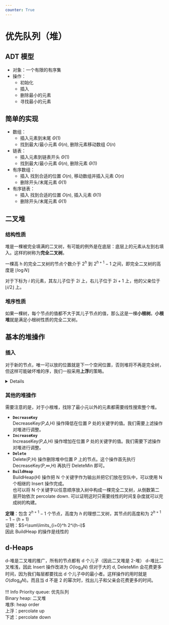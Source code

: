 ```yaml
---
counter: True  
---
```


# 优先队列（堆）

## ADT 模型

* 对象：一个有限的有序集
* 操作：
    * 初始化
    * 插入
    * 删除最小的元素
    * 寻找最小的元素

## 简单的实现

* 数组：
    * 插入元素到末尾 $\Theta(1)$  
    * 找到最大/最小元素 $\Theta(n)$, 删除元素移动数组 $O(n)$
* 链表：
    * 插入元素到链表开头 $\Theta(1)$
    * 找到最大/最小元素 $\Theta(n)$, 删除元素 $\Theta(1)$ 
* 有序数组：
    * 插入 找到合适的位置 $O(n)$, 移动数组并插入元素 $O(n)$
    * 删除开头/末尾元素 $\Theta(1)$
* 有序链表：
    * 插入 找到合适的位置 $O(n)$, 插入元素 $\Theta(1)$
    * 删除开头/末尾元素 $\Theta(1)$

## 二叉堆

### 结构性质

堆是一棵被完全填满的二叉树，有可能的例外是在底层：底层上的元素从左到右填入。这样的树称为**完全二叉树**。

一棵高 h 的完全二叉树的节点个数介于 $2^h$ 到 $2^{h+1}-1$ 之间，即完全二叉树的高度是 $\lfloor \log N\rfloor$

对于下标为 $i$ 的元素，其左儿子位于 $2i$ 上，右儿子位于 $2i+1$ 上，他的父亲位于 $\lfloor i/2 \rfloor$ 上。

### 堆序性质

如果一棵树，每个节点的值都不大于其儿子节点的值，那么这是一棵**小根树**。**小根堆**就是满足小根树性质的完全二叉树。

## 基本的堆操作

### 插入

对于新的节点，唯一可以放的位置就是下一个空闲位置，否则堆将不再是完全树，但这样可能破坏堆的序，我们一般采用**上浮**的策略。
<details>
``` C
/* H->Element[ 0 ] is a sentinel */ 
void  Insert( ElementType  X,  PriorityQueue  H ) 
{ 
     int  i; 

     if ( IsFull( H ) ) { 
	Error( "Priority queue is full" ); 
	return; 
     } 

     for ( i = ++H->Size; H->Elements[ i / 2 ] > X; i /= 2 ) 
	H->Elements[ i ] = H->Elements[ i / 2 ]; 

     H->Elements[ i ] = X; 
}
```
</details>
注意这里代码实现中，我们没有使用交换操作，因为交换操作的时间成本更高。

### 删除最小元

我们一般采用**下滤**的策略。删除最小元后，在根节点产生一个空穴。同时堆少了一个元素，我们必须把堆最后一个元素 X 移动到堆的某个地方。从根节点的空穴开始我们将空穴的两个儿子中的较小者移入空穴，这样就把空穴往下推了一层。重复步骤直到 X 可以放入空穴。
<details>
``` C
ElementType  DeleteMin( PriorityQueue  H ) 
{ 
    int  i, Child; 
    ElementType  MinElement, LastElement; 
    if ( IsEmpty( H ) ) { 
         Error( "Priority queue is empty" ); 
         return  H->Elements[ 0 ];   } 
    MinElement = H->Elements[ 1 ];  /* save the min element */
    LastElement = H->Elements[ H->Size-- ];  /* take last and reset size */
    for ( i = 1; i * 2 <= H->Size; i = Child ) {  /* Find smaller child */ 
         Child = i * 2; 
         if (Child != H->Size && H->Elements[Child+1] < H->Elements[Child]) 
	       Child++;     
         if ( LastElement > H->Elements[ Child ] )   /* Percolate one level */ 
	       H->Elements[ i ] = H->Elements[ Child ]; 
         else     break;   /* find the proper position */
    } 
    H->Elements[ i ] = LastElement; 
    return  MinElement; 
}
```
</details>

### 其他的堆操作

需要注意的是，对于小根堆，找除了最小元以外的元素都需要线性搜索整个堆。

* **`DecreaseKey`**  
DecreaseKey(P,$\Delta$,H) 操作降低在位置 P 处的关键字的值。我们需要上滤操作对堆进行调整。
* **`IncreaseKey`**  
IncreaseKey(P,$\Delta$,H) 操作增加在位置 P 处的关键字的值。我们需要下滤操作对堆进行调整。
* **`Delete`**  
Delete(P,H) 操作删除堆中位置 P 上的节点。这个操作首先执行 DecreaseKey(P,$\infty$,H) 再执行 DeleteMin 即可。
* **`BuildHeap`**  
BuildHeap(H) 操作把 N 个关键字作为输出并把它们放在空队中，可以使用 N 个相继的 Insert 操作完成。  
也可以将 N 个关键字以任意顺序放入树中构成一棵完全二叉树，从倒数第二层开始依次 percolate down. 可以证明这时只需要线性的时间复杂度就可以完成树的构建。

**定理**：包含 $2^{h+1}-1$ 个节点，高度为 $h$ 的理想二叉树，其节点的高度和为 $2^{h+1}-1-(h+1)$  
证明：$S=\sum\limits_{i=0}^h 2^i(h-i)$  
因此 BuildHeap 的操作是线性的

## d-Heaps

d-堆是二叉堆的推广，所有的节点都有 d 个儿子（因此二叉堆是 2-堆）
d-堆比二叉堆浅，因此 Insert 操作改进为 $O(\log_dN)$ 但对于大的 d, DeleteMin 会花费更多时间，因为我们每层都要找出 d 个儿子中的最小者。这样操作的用时就是 $O(d\log_dN)$。而且当 d 不是 2 的幂次时，找出儿子和父亲会花费更多的时间。

!!! Info
    Priority queue: 优先队列   
    Binary heap: 二叉堆  
    堆序: heap order  
    上浮：percolate up  
    下滤：percolate down  
